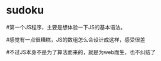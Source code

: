 # sudoku

#第一个JS程序，主要是想体验一下JS的基本语法。

#感觉有一点很糟糕，JS的数组怎么会设计成这样，感受很差

#不过JS本身不是为了算法而来的，就是为web而生，也不纠结了

